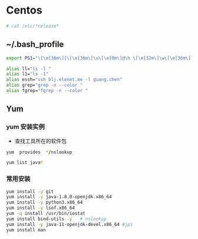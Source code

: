 # Centos

```sh
# cat /etc/*release*
```

## ~/.bash_profile
```sh
export PS1="\[\e[36m\][\[\e[36m\]\u\[\e[0m\]@\h \[\e[32m\]\w\[\e[36m\]]\[\e[0m\]\\$"

alias ll="ls -l "
alias l1="ls -1"
alias essh="ssh blj.elenet.me -l guang.chen"
alias grep="grep -n --color "
alias fgrep="fgrep -n --color "
```

## Yum
### yum 安装实例
* 查找工具所在的软件包
```sh
yum  provides  */nslookup
```
```sh
yum list java*
```
### 常用安装
```sh
yum install -y git
yum install -y java-1.8.0-openjdk.x86_64
yum install -y python3.x86_64
yum install -y lsof.x86_64
yum -q install /usr/bin/iostat
yum install bind-utils -y   # nslookup
yum install -y java-11-openjdk-devel.x86_64 #jps
yum install man
```
